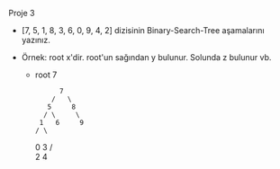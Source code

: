 Proje 3

- [7, 5, 1, 8, 3, 6, 0, 9, 4, 2] dizisinin Binary-Search-Tree aşamalarını yazınız.

- Örnek: root x'dir. root'un sağından y bulunur. Solunda z bulunur vb.

  - root 7

              7
            /   \
           5     8
          / \     \
         1   6     9
        / \
       0   3
          / \
         2   4

